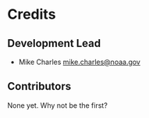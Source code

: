 Credits
=======

Development Lead
----------------

- Mike Charles <mike.charles@noaa.gov>

Contributors
------------

None yet. Why not be the first?
